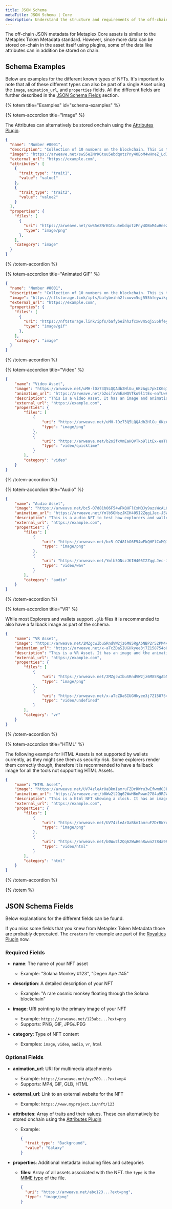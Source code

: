 ```yaml
---
title: JSON Schema
metaTitle: JSON Schema | Core
description: Understand the structure and requirements of the off-chain JSON schema for Metaplex Core assets.
---
```


The off-chain JSON metadata for Metaplex Core assets is similar to the Metaplex Token Metadata standard. However, since more data can be stored on-chain in the asset itself using plugins, some of the data like attributes can in addition be stored on chain.

## Schema Examples

Below are examples for the different known types of NFTs. It's important to note that all of these different types can also be part of a single Asset using the `image`, `animation_url`, and `properties` fields. All the different fields are further described in the [JSON Schema Fields](#json-schema-fields) section.


{% totem title="Examples" id="schema-examples" %}

{% totem-accordion title="Image" %}

The Attributes  can alternatively be stored onchain using the [Attributes Plugin](/core/plugins/attribute).
```json
{
  "name": "Number #0001",
  "description": "Collection of 10 numbers on the blockchain. This is the number 1/10.",
  "image": "https://arweave.net/swS5eZNrKGtuu5ebdqotzPny4OBoM4wHneZ_Ld17ZU8?ext=png",
  "external_url": "https://example.com",
  "attributes": [
    {
      "trait_type": "trait1",
      "value": "value1"
    },
    {
      "trait_type": "trait2",
      "value": "value2"
    }
  ],
  "properties": {
    "files": [
      {
        "uri": "https://arweave.net/swS5eZNrKGtuu5ebdqotzPny4OBoM4wHneZ_Ld17ZU8?ext=png",
        "type": "image/png"
      },
    ],
    "category": "image"
  }
}
```

{% /totem-accordion  %}

{% totem-accordion title="Animated GIF" %}

```json
{
  "name": "Number #0001",
  "description": "Collection of 10 numbers on the blockchain. This is the number 1/10.",
  "image": "https://nftstorage.link/ipfs/bafybeihh2fcxwvm5qj555hfeywikptip5olyizdbkwkoxspt63332x2tpe/5307.gif?ext=gif",
  "external_url": "https://example.com",
  "properties": {
    "files": [
      {
        "uri": "https://nftstorage.link/ipfs/bafybeihh2fcxwvm5qj555hfeywikptip5olyizdbkwkoxspt63332x2tpe/5307.gif?ext=gif",
        "type": "image/gif"
      },
    ],
    "category": "image"
  }
}
```

{% /totem-accordion  %}

{% totem-accordion title="Video" %}

```json
{
    "name": "Video Asset",
    "image": "https://arweave.net/uMH-lDz73Q5LQQAdb2HlGu_6KzAgL7pkIKGq1tjqmJc",
    "animation_url": "https://arweave.net/b2oifxVmEaHQVTko9l1tEx-eaTLwKErBn-GRRDy2qvM",
    "description": "This is a video Asset. It has an image and animation URL with it's category set to 'video'.",
    "external_url": "https://example.com",
    "properties": {
        "files": [
            {
                "uri": "https://arweave.net/uMH-lDz73Q5LQQAdb2HlGu_6KzAgL7pkIKGq1tjqmJc",
                "type": "image/png"
            },
            {
                "uri": "https://arweave.net/b2oifxVmEaHQVTko9l1tEx-eaTLwKErBn-GRRDy2qvM",
                "type": "video/quicktime"
            }
        ],
        "category": "video"
    }
}
```

{% /totem-accordion  %}

{% totem-accordion title="Audio" %}

```json
{
    "name": "Audio Asset",
    "image": "https://arweave.net/bc5-O7d81hO6F54wFkQHFlCxMQJy9azsWcAL63uYZpg?ext=png",
    "animation_url": "https://arweave.net/Ymlb5ONszJKIH405I2ZqgLJec-J5Wf1UjJs4K8LPz5M?ext=wav",
    "description": "This is a audio NFT to test how explorers and wallets handle this NFT type. It has an image and the animation url is linked to an MP3. The metadata category is set to audio.",
    "external_url": "https://example.com",
    "properties": {
        "files": [
            {
                "uri": "https://arweave.net/bc5-O7d81hO6F54wFkQHFlCxMQJy9azsWcAL63uYZpg?ext=png",
                "type": "image/png"
            },
            {
                "uri": "https://arweave.net/Ymlb5ONszJKIH405I2ZqgLJec-J5Wf1UjJs4K8LPz5M?ext=wav",
                "type": "video/wav"
            }
        ],
        "category": "audio"
    }
}
```
{% /totem-accordion  %}

{% totem-accordion title="VR" %}

While most Explorers and wallets support `.glb` files it is recommended to also have a fallback image as part of the schema.

```json
{
    "name": "VR Asset",
    "image": "https://arweave.net/2MZgcwIbuSRndVW2jz6M85RgAbNBP2r52PM4vkaE4vA",
    "animation_url": "https://arweave.net/x-aTcZDaSIUGHkyee3j7Z158754oQijs2bStmbjOi1g",
    "description": "This is a VR Asset. It has an image and the animation url is linked to a glb file. The metadata category is set to vr.",
    "external_url": "https://example.com",
    "properties": {
        "files": [
            {
                "uri": "https://arweave.net/2MZgcwIbuSRndVW2jz6M85RgAbNBP2r52PM4vkaE4vA",
                "type": "image/png"
            },
            {
                "uri": "https://arweave.net/x-aTcZDaSIUGHkyee3j7Z158754oQijs2bStmbjOi1g",
                "type": "video/undefined"
            }
        ],
        "category": "vr"
    }
}
```

{% /totem-accordion  %}

{% totem-accordion title="HTML" %}

The following example for HTML Assets is not supported by wallets currently, as they might see them as security risk. Some explorers render them correctly though, therefore it is recommended to have a fallback image for all the tools not supporting HTML Assets.

```json
{
    "name": "HTML Asset",
    "image": "https://arweave.net/UV74zleArOaBkmIamruFZDrRWru3wEfwmdOJFgOSKIE",
    "animation_url": "https://arweave.net/b0Ww2l2Qq62WwH6nRwwn2784a9RJWLBi21HVLELvpVQ",
    "description": "This is a html NFT showing a clock. It has an image and the animation url is linked to a html file.",
    "external_url": "https://example.com",
    "properties": {
        "files": [
            {
                "uri": "https://arweave.net/UV74zleArOaBkmIamruFZDrRWru3wEfwmdOJFgOSKIE",
                "type": "image/png"
            },
            {
                "uri": "https://arweave.net/b0Ww2l2Qq62WwH6nRwwn2784a9RJWLBi21HVLELvpVQ",
                "type": "video/html"
            }
        ],
        "category": "html"
    }
}
```

{% /totem-accordion  %}

{% /totem %}

## JSON Schema Fields

Below explanations for the different fields can be found.

If you miss some fields that you knew from Metaplex Token Metadata those are probably deprecated. The `creators` for example are part of the [Royalties Plugin](/core/plugins/royalties) now.

### Required Fields

- **name**: The name of your NFT asset
  - Example: "Solana Monkey #123", "Degen Ape #45"
  
- **description**: A detailed description of your NFT
  - Example: "A rare cosmic monkey floating through the Solana blockchain"

- **image**: URI pointing to the primary image of your NFT
  - Example: `https://arweave.net/123abc...?ext=png`
  - Supports: PNG, GIF, JPG/JPEG

- **category**: Type of NFT content
    - Examples: `image`, `video`, `audio`, `vr`, `html`

### Optional Fields
  
- **animation_url**: URI for multimedia attachments
  - Example: `https://arweave.net/xyz789...?ext=mp4`
  - Supports: MP4, GIF, GLB, HTML

- **external_url**: Link to an external website for the NFT
  - Example: `https://www.myproject.io/nft/123`

- **attributes**: Array of traits and their values. These can alternatively be stored onchain using the [Attributes Plugin](/plugins/attributes)
  - Example:
    ```json
    {
      "trait_type": "Background",
      "value": "Galaxy"
    }
    ```

- **properties**: Additional metadata including files and categories
  - **files**: Array of all assets associated with the NFT. the `type` is the [MIME type](https://developer.mozilla.org/en-US/docs/Web/HTTP/MIME_types) of the file.
    ```json
    {
      "uri": "https://arweave.net/abc123...?ext=png",
      "type": "image/png"
    }
    ```